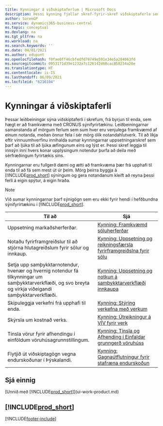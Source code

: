 ```yaml
---
title: Kynningar á viðskiptaferlum | Microsoft Docs
description: Þessi kynning fjallar skref-fyrir-skref viðskiptaferla sem framkvæma má með því að nota CRONUS International Ltd. sýnifyrirtæki.
author: SorenGP
ms.service: dynamics365-business-central
ms.topic: conceptual
ms.devlang: na
ms.tgt_pltfrm: na
ms.workload: na
ms.search.keywords: ''
ms.date: 04/01/2021
ms.author: edupont
ms.openlocfilehash: f0fae0ff46cbfedfd78749e591e34e5a284063fd
ms.sourcegitcommit: 0953171d39e1232a7c126142d68cac858234a20e
ms.translationtype: HT
ms.contentlocale: is-IS
ms.lasthandoff: 06/09/2021
ms.locfileid: "6216104"
---
```

# <a name="business-process-walkthroughs"></a>Kynningar á viðskiptaferli

Þessar leiðbeiningar sýna viðskiptaferli í skrefum, frá byrjun til enda, sem hægt er að framkvæma með CRONUS sýnifyrirtækinu. Leiðbeiningarnar samanstanda af mörgum ferlum sem sum hver eru venjulega framkvæmd af einum notanda, meðan önnur fela í sér mörg ólík notandahlutverk. Til að líkja eftir vinnuumhverfinu innihalda sumar kynningarnar uppsetningarskref sem þarf að ljúka til að ljúka æfingunum eins og lýst er. Þessi skref leggja til innsýn inní hvers konar upplýsingum notendur þurfa að deila með sérfræðingum fyrirtækis síns.  

 Kynningarnar eru fullgerð dæmi og ætti að framkvæma þær frá upphafi til enda til að fá sem mest út úr þeim. Mörg þeirra byggja á [!INCLUDE[prod_short](includes/prod_short.md)] sýningum og gera notandanum kleift að reyna þessi ferli á eigin spýtur, á eigin hraða.  

> [!NOTE]
> Við sumar kynningarnar þarf sýnigögn sem eru ekki fyrir hendi í hefðbundna sýnifyrirtækinu í [!INCLUDE[prod_short](includes/prod_short.md)]. <!--For more information, see [To create a company with complete sample data in a sandbox](across-how-create-sandbox-environment.md#to-create-a-company-with-complete-sample-data-in-a-sandbox). -->

|Til að|Sjá|  
|--------|---------|  
|Uppsetning markaðsherferðar.|[Kynning: Framkvæmd söluherferðar](walkthrough-conducting-a-sales-campaign.md)|  
|Notaðu fyrirframgreiðslur til að stjórna hlutagreiðslum fyrir sölur og innkaup. <!-- **Requires complete sample data** --> |[Kynning: Uppsetning og reikningsfærsla fyrirframgreiðslna fyrir sölu](walkthrough-setting-up-and-invoicing-sales-prepayments.md)|  
|Setja upp samþykktarnotendur, hvenær og hvernig notendur fá tilkynningar um samþykktarverkflæði, og svo breyta og virkja viðeigandi samþykktarverkflæði.|[Kynning: Uppsetning og notkun á samþykktarverkflæði innkaupa](walkthrough-setting-up-and-using-a-purchase-approval-workflow.md)|  
|Skipuleggja verkefni frá upphafi til enda. <!-- **Requires complete sample data** --> |[Kynning: Stýring verkefna með verkum](walkthrough-managing-projects-with-jobs.md)|  
|Skýrsla um kostnað verks. <!-- **Requires complete sample data** --> |[Kynning: Útreikningur á VÍV fyrir verk](walkthrough-calculating-work-in-process-for-a-job.md)|  
|Tínsla vörur fyrir afhendingu í einföldum vöruhúsagrunnstillingum. <!-- **Requires complete sample data** --> |[Kynning: Tínsla og Afhending í Einfaldar grunngerð vöruhúss](walkthrough-picking-and-shipping-in-basic-warehousing.md)|  
|Flytjið út viðskiptagögn vegna endurskoðunar í Þýskalandi.|[Kynning: Gagnaútflutningur fyrir stafræna endurskoðun](LocalFunctionality/Germany/walkthrough-exporting-data-for-a-digital-audit.md)|

<!-- |Assemble and ship items that are customized on the sales order. **Requires complete sample data** |[Walkthrough: Selling, Assembling, and Shipping Kits](walkthrough-selling-assembling-and-shipping-kits.md)|   -->
<!-- |Plan supply orders to fulfill demand automatically. **Requires complete sample data** |[Walkthrough: Planning Supplies Automatically](walkthrough-planning-supplies-automatically.md)|   -->
<!-- |Plan supply orders to fulfill demand manually. **Requires complete sample data** |[Walkthrough: Planning Supplies Manually](walkthrough-planning-supplies-manually.md)|   -->
<!-- |Put received items away in basic warehouse configurations. **Requires complete sample data** |[Walkthrough: Receiving and Putting Away in Basic Warehouse Configurations](walkthrough-receiving-and-putting-away-in-basic-warehousing.md)|   -->
<!-- |Put received items away in advanced warehouse configurations. **Requires complete sample data**|[Walkthrough: Receiving and Putting Away in advanced warehouse configurations](walkthrough-receiving-and-putting-away-in-advanced-warehousing.md)|   -->
<!-- |Perform defects management. **Requires complete sample data** |[Walkthrough: Tracing Serial-Lot Numbers](walkthrough-tracing-serial-lot-numbers.md)| -->

## <a name="see-also"></a>Sjá einnig

[Unnið með [!INCLUDE[prod_short](includes/prod_short.md)]](ui-work-product.md)  

## [!INCLUDE[prod_short](includes/free_trial_md.md)]  


[!INCLUDE[footer-include](includes/footer-banner.md)]
